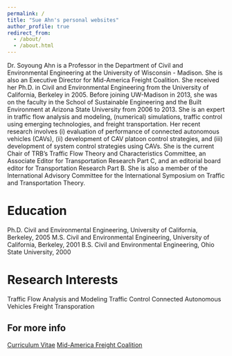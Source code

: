 ```yaml
---
permalink: /
title: "Sue Ahn's personal websites"
author_profile: true
redirect_from: 
  - /about/
  - /about.html
---
```


Dr. Soyoung Ahn is a Professor in the Department of Civil and Environmental Engineering at the University of Wisconsin - Madison. She is also an Executive Director for Mid-America Freight Coalition. She received her Ph.D. in Civil and Environmental Engineering from the University of California, Berkeley in 2005. Before joining UW-Madison in 2013, she was on the faculty in the School of Sustainable Engineering and the Built Environment at Arizona State University from 2006 to 2013. She is an expert in traffic flow analysis and modeling, (numerical) simulations, traffic control using emerging technologies, and freight transportation. Her recent research involves (i) evaluation of performance of connected autonomous vehicles (CAVs), (ii) development of CAV platoon control strategies, and (iii) development of system control strategies using CAVs. She is the current Chair of TRB’s Traffic Flow Theory and Characteristics Committee, an Associate Editor for Transportation Research Part C, and an editorial board editor for Transportation Research Part B. She is also a member of the International Advisory Committee for the International Symposium on Traffic and Transportation Theory.

Education
======
Ph.D. Civil and Environmental Engineering, University of California, Berkeley, 2005
M.S. Civil and Environmental Engineering, University of California, Berkeley, 2001
B.S. Civil and Environmental Engineering, Ohio State University, 2000

Research Interests
======
Traffic Flow Analysis and Modeling
Traffic Control
Connected Autonomous Vehicles
Freight Transporation

For more info
------
[Curriculum Vitae](https://academicpages.github.io/markdown/)
[Mid-America Freight Coalition](https://midamericafreight.org/)
